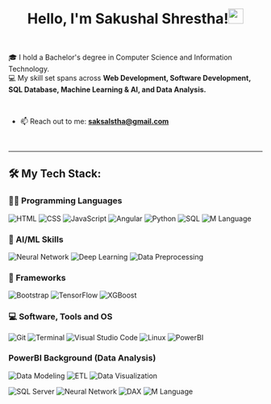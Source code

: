 <h1 align="center">Hello, I'm Sakushal Shrestha!<img src="https://raw.githubusercontent.com/MartinHeinz/MartinHeinz/master/wave.gif" width="30px" height="30px" /></h1>
<br>

🎓 I hold a Bachelor's degree in Computer Science and Information Technology. <br>
💻 My skill set spans across <b>Web Development, Software Development, SQL Database, Machine Learning & AI, and Data Analysis.</b>

<br>


<!-- - ✍ You can find my resume here [Resume] -->
- 📫 Reach out to me: <b>saksalstha@gmail.com</b>

<br>
<hr>

<!--
**Sakushal/Sakushal** is a ✨ _special_ ✨ repository because its `README.md` (this file) appears on your GitHub profile.

Here are some ideas to get you started:

- 🔭 I’m currently working on ...
- 🌱 I’m currently learning ...
- 👯 I’m looking to collaborate on ...
- 🤔 I’m looking for help with ...
- 💬 Ask me about ...
- 📫 How to reach me: ...
- 😄 Pronouns: ...
- ⚡ Fun fact: ...
-->

## 🛠️  My Tech Stack:

### 👨‍💻 Programming Languages

<p>
<img alt="HTML" src="https://img.shields.io/badge/HTML%20-%23E34F26.svg?logo=html5&logoColor=white">
<img alt="CSS" src="https://img.shields.io/badge/CSS%20-%231572B6.svg?logo=css3&logoColor=white">
<img alt="JavaScript" src="https://img.shields.io/badge/JavaScript%20-%23F7DF1E.svg?logo=javascript&logoColor=black">
<img alt="Angular" src="https://img.shields.io/badge/Angular-DD0031?logo=angular&logoColor=white">
<img alt="Python" src="https://img.shields.io/badge/Python%20-%2314354C.svg?logo=python&logoColor=white">
<img alt="SQL" src="https://img.shields.io/badge/SQL%20-%23025E8C.svg?logo=amazon-dynamodb&logoColor=white">
<img alt="M Language" src="https://img.shields.io/badge/M%20Language-742774?logo=powerbi&logoColor=white">
</p>

### 🤖 AI/ML Skills
<p>
<img alt="Neural Network" src="https://img.shields.io/badge/Neural%20Network-FFD700?logo=apacheairflow&logoColor=black">
<img alt="Deep Learning" src="https://img.shields.io/badge/Deep%20Learning-FF1493?logo=tensorflow&logoColor=white">
<img alt="Data Preprocessing" src="https://img.shields.io/badge/Data%20Preprocessing-2E7D32?logo=databricks&logoColor=white">
</p>


### 🧰 Frameworks
<p>
<img alt="Bootstrap" src="https://img.shields.io/badge/Bootstrap-563D7C?style=for-the-badge&logo=bootstrap&logoColor=white">
<img alt="TensorFlow" src="https://img.shields.io/badge/TensorFlow-FF6F00?logo=tensorflow&logoColor=white">
<img alt="XGBoost" src="https://img.shields.io/badge/XGBoost-E60000?logo=scikitlearn&logoColor=white">

</p>

### 💻 Software, Tools and OS
<p>
<img alt="Git" src="https://img.shields.io/badge/Git%20-%23F05033.svg?logo=git&logoColor=white">
<img alt="Terminal" src="https://img.shields.io/badge/GNOME%20Terminal-%23F37626.svg?logo=GNOME%Terminal&logoColor=white">
<img alt="Visual Studio Code" src="https://img.shields.io/badge/Visual%20Studio%20Code-0078d7.svg?logo=visual-studio-code&logoColor=white">
<img alt="Linux" src="https://img.shields.io/badge/Linux-383838?logo=Linux&logoColor=white">
<img alt="PowerBI" src="https://img.shields.io/badge/Power%20BI-F2C811?logo=powerbi&logoColor=black">
</p>

### PowerBI Background (Data Analysis)
<p>
<img alt="Data Modeling" src="https://img.shields.io/badge/Data%20Modeling-008080?logo=powerbi&logoColor=white">
<img alt="ETL" src="https://img.shields.io/badge/ETL-4CAF50?logo=apachespark&logoColor=white">
<img alt="Data Visualization" src="https://img.shields.io/badge/Data%20Visualization-F57C00?logo=tableau&logoColor=white">
</p>


<img alt="SQL Server" src="https://img.shields.io/badge/SQL%20Server-CC2927?logo=microsoftsqlserver&logoColor=white">
<img alt="Neural Network" src="https://img.shields.io/badge/Neural%20Network-FFD700?logo=apacheairflow&logoColor=black">


<img alt="DAX" src="https://img.shields.io/badge/DAX-4472C4?logo=powerbi&logoColor=white">
<img alt="M Language" src="https://img.shields.io/badge/M%20Language-742774?logo=powerbi&logoColor=white">



